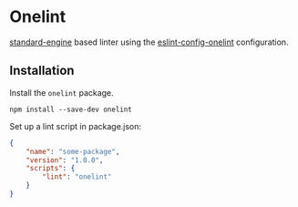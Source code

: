 # Onelint

[standard-engine](https://github.com/Flet/standard-engine) based linter using the
[eslint-config-onelint](https://github.com/One-com/eslint-config-onelint)
configuration.

## Installation

Install the `onelint` package.

```
npm install --save-dev onelint
```

Set up a lint script in package.json:

```json
{
    "name": "some-package",
    "version": "1.0.0",
    "scripts": {
        "lint": "onelint"
    }
}
```

